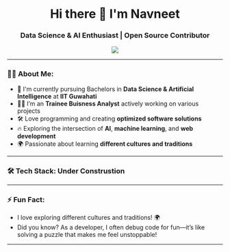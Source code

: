 <h1 align="center">Hi there 👋 I'm Navneet</h1>
<h3 align="center">  Data Science & AI Enthusiast | Open Source Contributor</h3>

<p align="center">
  <img src="https://readme-typing-svg.herokuapp.com?color=36BCF7&lines=AI+%26+Data+Science+Enthusiast;Trianee+Buisness Analyst;Data+Engineer+Enthusiast" />
</p>

---

### 👨‍💻 About Me:
- 💼 I'm currently pursuing Bachelors in **Data Science & Artificial Intelligence** at **IIT Guwahati**  
- 👨‍💻 I’m an **Trainee Buisness Analyst** actively working on various projects
- 🛠️ Love programming and creating **optimized software solutions** 
- 🔥 Exploring the intersection of **AI**, **machine learning**, and **web development**
- 🌍 Passionate about learning **different cultures and traditions**

---

### 🛠️ Tech Stack: Under Construstion
<!--
![JavaScript](https://img.shields.io/badge/JavaScript-0078D6?style=for-the-badge&logo=javascript&logoColor=white)
# ![Python](https://img.shields.io/badge/Python-FFD43B?style=for-the-badge&logo=python&logoColor=darkgreen)
# ![Java](https://img.shields.io/badge/Java-007396?style=for-the-badge&logo=java&logoColor=white)
# ![R](https://img.shields.io/badge/R-276DC3?style=for-the-badge&logo=r&logoColor=white)
# ![C++](https://img.shields.io/badge/C%2B%2B-00599C?style=for-the-badge&logo=c%2B%2B&logoColor=white)
# ![C](https://img.shields.io/badge/C-A8B9CC?style=for-the-badge&logo=c&logoColor=white) 
# ![Data Structures](https://img.shields.io/badge/Data%20Structures-4CAF50?style=for-the-badge&logo=code&logoColor=white)
# ![HTML5](https://img.shields.io/badge/HTML5-E34F26?style=for-the-badge&logo=html5&logoColor=white)
# ![CSS3](https://img.shields.io/badge/CSS3-1572B6?style=for-the-badge&logo=css3&logoColor=white)
# ![Bootstrap](https://img.shields.io/badge/Bootstrap-563D7C?style=for-the-badge&logo=bootstrap&logoColor=white)
# ![Node.js](https://img.shields.io/badge/Node.js-339933?style=for-the-badge&logo=nodedotjs&logoColor=white)
# ![React](https://img.shields.io/badge/React-61DAFB?style=for-the-badge&logo=react&logoColor=black)
# ![Git](https://img.shields.io/badge/Git-F05032?style=for-the-badge&logo=git&logoColor=white)
# ![Docker](https://img.shields.io/badge/Docker-2496ED?style=for-the-badge&logo=docker&logoColor=white)
# ![TensorFlow](https://img.shields.io/badge/TensorFlow-FF6F00?style=for-the-badge&logo=tensorflow&logoColor=white)
-->
---
<!--
### 🚀 Open Source & Projects:

- 📂 Actively contributing to **open-source projects**  
- 🛠️ Working on **AI-driven applications** and **data science models**  
- 🌟 Check out my repositories to see the **projects I've worked on**!  
- 💡 Always looking to **collaborate** on exciting ideas and projects!

---


### 📊 GitHub Stats:

![Jivan's GitHub Stats](https://github-readme-stats.vercel.app/api?username=Navneet0094&show_icons=true&theme=radical)         

---

### 🌐 Connect with Me:
[![LinkedIn](https://img.shields.io/badge/LinkedIn-0077B5?style=for-the-badge&logo=linkedin&logoColor=white)](https://www.linkedin.com/in/jivan-jamdar/)   [![GitHub](https://img.shields.io/badge/GitHub-181717?style=for-the-badge&logo=github&logoColor=white)](https://github.com/Jivan052)   [![X](https://img.shields.io/badge/X-1DA1F2?style=for-the-badge&logo=twitter&logoColor=white)](https://x.com/JivanJamadar)   [![Kaggle](https://img.shields.io/badge/Kaggle-20BEFF?style=for-the-badge&logo=kaggle&logoColor=white)](https://kaggle.com/jivan1234)

### 📈 Contribution Graph:

![GitHub Activity Graph](https://github-readme-activity-graph.vercel.app/graph?username=Navneet0094&theme=github-compact)

---
--->

### ⚡ Fun Fact:
- I love exploring different cultures and traditions! 🌍  
- Did you know? As a developer, I often debug code for fun—it’s like solving a puzzle that makes me feel unstoppable!


---
